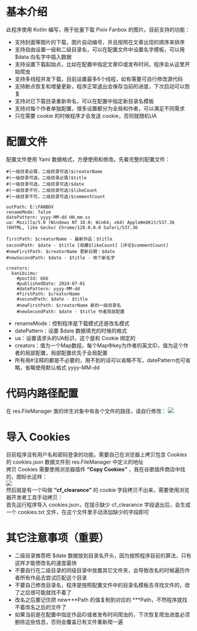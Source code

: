 # 基本介绍
此程序使用 Kotlin 编写，用于批量下载 Pixiv Fanbox 的图片。目前支持的功能：

- 支持封面等图片的下载，图片自动编号，并且按照在文章出现的顺序来排序
- 支持自由设置一级和二级目录名，可以在配置文件中设置名字模板，可以用 $data 向名字中插入数据
- 支持设置下载起始点，比如在配置中指定文章ID或发布时间，程序会从这里开始爬虫
- 支持多线程并发下载，目前设置最多6个线程，如有需要可自行修改源代码
- 支持断点恢复和增量更新，程序正常退出会保存当前的进度，下次启动可以恢复
- 支持对已下载目录重新命名，可以在配置中指定新目录名模板
- 支持对每个作者单独配置，很多设置都分为全局和作者，可以满足不同需求
- 只在需要 cookie 的时候程序才会发送 cookie，否则就随机UA

# 配置文件
配置文件使用 Yaml 数据格式，方便使用和修改。先看完整的配置文件： 
```
#(一级目录必需，二级目录可选)$creatorName
#(一级目录可选，二级目录必需)$title
#(一级目录可选，二级目录可选)$date
#(一级目录不可，二级目录可选)$likeCount
#(一级目录不可，二级目录可选)$commentCount

outPath: E:\FANBOX
renameMode: false
datePattern: yyyy-MM-dd HH.mm.ss
ua: Mozilla/5.0 (Windows NT 10.0; Win64; x64) AppleWebKit/537.36 (KHTML, like Gecko) Chrome/128.0.0.0 Safari/537.36

firstPath: $creatorName - 最新作品：$title
secondPath: $date - $title [收藏$likeCount] [评论$commentCount]
#newFirstPath: $creatorName 更新日期：$date
#newSecondPath: $date - $title - 改个新名字

creators:
  kanibiimu:
    #postId: 666
    #publishedDate: 2024-07-01
    #datePattern: yyyy-MM-dd
    #firstPath: $creatorName
    #secondPath: $date - $title
    #newFirstPath: $creatorName 新的一级目录名
    #newSecondPath: $date - $title 作者局部配置
```
- renameMode：控制程序是下载模式还是改名模式
- datePattern：设置 $date 数据填充的时候的格式
- ua：设置请求头的UA标识，这个是和 Cookie 绑定的
- creators：值为一个Map数组，每个Map中key为作者的英文ID，值为这个作者的局部配置，局部配置优先于全局配置
- 所有用#注释的都是不必要的，用不到的话可以省略不写，datePattern也可省略，省略使用默认格式 yyyy-MM-dd

# 代码内路径配置
在 res.FileManager 类的伴生对象中有各个文件的路径，请自行修改：
![](/img/01.png)

# 导入 Cookies
目前程序没有用户名和密码登录的功能，需要自己在浏览器上拷贝包含 Cookies 的 cookies.json 数据文件到 res.FileManager 中定义的地址  
拷贝 Cookies 需要使用浏览器插件 **“Copy Cookies”** ，我在谷歌插件商店中找的，图标长这样：  
![](/img/02.png)  
然后就是有一个叫做 **“cf_clearance”** 的 cookie 字段拷贝不出来，需要使用浏览器开发者工具手动拷贝：  
首先运行程序导入 cookies.json，在提示缺少 cf_clearance 字段退出后，会生成一个 cookies.txt 文件，在这个文件里手动添加缺少的字段即可  

# 其它注意事项（重要）
- 二级目录推荐把 $date 数据放到目录名开头，因为按照程序目前的算法，只有这样才能使改名的速度最快
- 不要自行在二级目录的同级目录中放置其它文件夹，会导致改名的时候遍历作者所有作品去尝试匹配这个目录
- 不要自己修改目录名，程序是按照配置文件中的目录名模板去寻找文件的，改了之后很可能就找不着了
- 改名之后要记住把 new***Path 的值复制到对应的 ***Path，不然程序就找不着改名之后的文件了
- 如果当前是在配置中指定作品ID或者发布时间爬虫的，下次恢复爬虫进度必须删除这些信息，否则会覆盖已有文件重新爬一遍
